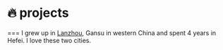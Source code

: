 
# 🔥 projects
===
I grew up in [Lanzhou](https://en.wikipedia.org/wiki/Lanzhou), Gansu in western China and spent 4 years in Hefei. I love these two cities.


